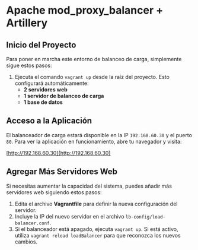 # Apache mod_proxy_balancer + Artillery

## Inicio del Proyecto

Para poner en marcha este entorno de balanceo de carga, simplemente sigue estos pasos:

1. Ejecuta el comando `vagrant up` desde la raíz del proyecto. Esto configurará automáticamente:
   - **2 servidores web**
   - **1 servidor de balanceo de carga**
   - **1 base de datos**

## Acceso a la Aplicación

El balanceador de carga estará disponible en la IP `192.168.60.30` y el puerto `80`. Para ver la aplicación en funcionamiento, abre tu navegador y visita:

[http://192.168.60.30](http://192.168.60.30)

## Agregar Más Servidores Web

Si necesitas aumentar la capacidad del sistema, puedes añadir más servidores web siguiendo estos pasos:

1. Edita el archivo **Vagrantfile** para definir la nueva configuración del servidor.
2. Incluye la IP del nuevo servidor en el archivo `lb-config/load-balancer.conf`.
3. Si el balanceador está apagado, ejecuta `vagrant up`. Si está activo, utiliza `vagrant reload loadBalancer` para que reconozca los nuevos cambios.